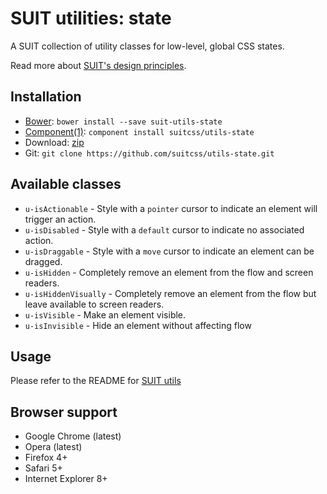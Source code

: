 # SUIT utilities: state

A SUIT collection of utility classes for low-level, global CSS states.

Read more about [SUIT's design principles](https://github.com/suitcss/suit/).

## Installation

* [Bower](http://bower.io/): `bower install --save suit-utils-state`
* [Component(1)](http://component.io/): `component install suitcss/utils-state`
* Download: [zip](https://github.com/suitcss/utils-state/zipball/master)
* Git: `git clone https://github.com/suitcss/utils-state.git`

## Available classes

* `u-isActionable` - Style with a `pointer` cursor to indicate an element will trigger an action.
* `u-isDisabled` - Style with a `default` cursor to indicate no associated action.
* `u-isDraggable` - Style with a `move` cursor to indicate an element can be dragged.
* `u-isHidden` - Completely remove an element from the flow and screen readers.
* `u-isHiddenVisually` - Completely remove an element from the flow but leave available to screen readers.
* `u-isVisible` - Make an element visible.
* `u-isInvisible` - Hide an element without affecting flow

## Usage

Please refer to the README for [SUIT utils](https://github.com/suitcss/utils/)

## Browser support

* Google Chrome (latest)
* Opera (latest)
* Firefox 4+
* Safari 5+
* Internet Explorer 8+
